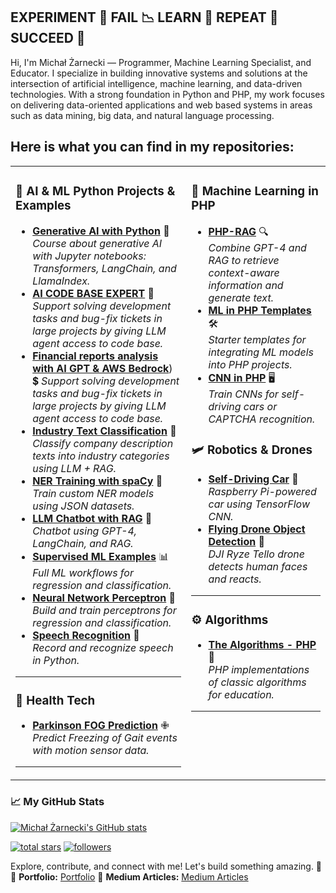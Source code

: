 ## EXPERIMENT 🧪 FAIL 📉 LEARN 🧠 REPEAT 🔁 SUCCEED 🚀

Hi, I'm Michał Żarnecki — Programmer, Machine Learning Specialist, and Educator. I specialize in building innovative systems and solutions at the intersection of artificial intelligence, machine learning, and data-driven technologies. With a strong foundation in Python and PHP, my work focuses on delivering data-oriented applications and web based systems in areas such as data mining, big data, and natural language processing.

## Here is what you can find in my repositories:
<table>
  <tr>
    <td valign="top">

### 🤖 AI & ML Python Projects & Examples 
- [**Generative AI with Python**](https://github.com/mzarnecki/course-generative-ai-python) 🐍  
   *Course about generative AI with Jupyter notebooks: Transformers, LangChain, and LlamaIndex.*
- [**AI CODE BASE EXPERT**](https://github.com/mzarnecki/ai-codebase-expert) 🤖
  *Support solving development tasks and bug-fix tickets in large projects by giving LLM agent access to code base.*
- [**Financial reports analysis with AI GPT & AWS Bedrock**](https://github.com/mzarnecki/FinGPT)) 💲
  *Support solving development tasks and bug-fix tickets in large projects by giving LLM agent access to code base.*
- [**Industry Text Classification**](https://github.com/mzarnecki/companyDescriptionClassification) 🏢  
  *Classify company description texts into industry categories using LLM + RAG.*
- [**NER Training with spaCy**](https://github.com/mzarnecki/train-ner-model-with-spacy) 🔖  
   *Train custom NER models using JSON datasets.*
- [**LLM Chatbot with RAG**](https://github.com/mzarnecki/llm-chatbot-rag-langchain) 💬  
   *Chatbot using GPT-4, LangChain, and RAG.*    
- [**Supervised ML Examples**](https://github.com/mzarnecki/supervised-machine-learning-full-examples) 📊  
   *Full ML workflows for regression and classification.*
- [**Neural Network Perceptron**](https://github.com/mzarnecki/neural-network-perceptron-in-python) 🧠 \
   *Build and train perceptrons for regression and classification.*  
- [**Speech Recognition**](https://github.com/mzarnecki/speech-recognition-api-example) 🎤  
   *Record and recognize speech in Python.*

---

### 🏥 **Health Tech**
- [**Parkinson FOG Prediction**](https://github.com/mzarnecki/parkinson-fog-prediction) ✙  
   *Predict Freezing of Gait events with motion sensor data.*

---

</td>
<td valign="top">
  
### 🐘 **Machine Learning in PHP**
- [**PHP-RAG**](https://github.com/mzarnecki/php-rag) 🔍  
   *Combine GPT-4 and RAG to retrieve context-aware information and generate text.*  
- [**ML in PHP Templates**](https://github.com/mzarnecki/ml-in-php-start-templates) 🛠️  
   *Starter templates for integrating ML models into PHP projects.*
- [**CNN in PHP**](https://github.com/mzarnecki/phpcnn) 🖥️  
   *Train CNNs for self-driving cars or CAPTCHA recognition.*

### 🛩️ **Robotics & Drones**
- [**Self-Driving Car**](https://github.com/mzarnecki/self-driving-car-raspberry) 🚗  
   *Raspberry Pi-powered car using TensorFlow CNN.*
- [**Flying Drone Object Detection**](https://github.com/mzarnecki/flying-drone-object-detection) 🚁  
   *DJI Ryze Tello drone detects human faces and reacts.*

---

### ⚙️ **Algorithms**
- [**The Algorithms - PHP**](https://github.com/TheAlgorithms/PHP) 🧩  
   *PHP implementations of classic algorithms for education.*

---

</td>
</tr>
</table>

### <b>📈 My GitHub Stats</b>
  <a href="http://www.github.com/mzarnecki"><img src="https://github-readme-stats.vercel.app/api?username=mzarnecki&show_icons=true&hide=issues,&count_private=true&title_color=10b981&text_color=ffffff&icon_color=facc15&bg_color=1c1917&hide_border=true" alt="Michał Żarnecki's GitHub stats" /></a>
<p>
  <a href="https://github.com/mzarnecki?tab=repositories&sort=stargazers">
    <img alt="total stars" title="Total stars on GitHub" src="https://custom-icon-badges.demolab.com/github/stars/mzarnecki?color=236ad3&style=for-the-badge&labelColor=1155bb&logo=star"/></a>
  <a href="https://github.com/mzarnecki?tab=followers">
    <img alt="followers" title="Follow me on Github" src="https://custom-icon-badges.demolab.com/github/followers/mzarnecki?color=236ad3&labelColor=1155bb&style=for-the-badge&logo=person-add&label=Follow&logoColor=white"/></a>
</p>


Explore, contribute, and connect with me! Let's build something amazing. 🚀  
💼 **Portfolio:** [Portfolio](https://brightcode.pl)
📜 **Medium Articles:** [Medium Articles](https://medium.com/@brightcode)

